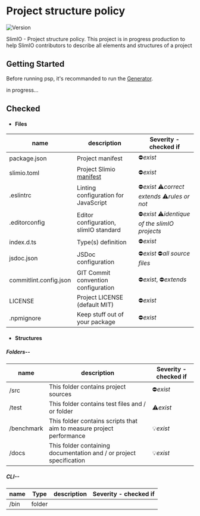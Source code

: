 # Project structure policy
![Version](https://img.shields.io/badge/version-0.1.0-blue.svg)  

SlimIO - Project structure policy. This project is in progress production to help SlimIO contributors to describe all elements and structures of a project 

## Getting Started

Before running psp, it's recommanded to run the [Generator](https://github.com/SlimIO/Generator).

in progress...

## Checked

* #### Files

name | description | Severity - checked if
---- | ---- | ---- 
package.json | Project manifest | :no_entry:*exist*
slimio.toml | Project Slimio [manifest](https://github.com/SlimIO/Manifest) | :no_entry:*exist*
.eslintrc | Linting configuration for JavaScript | :no_entry:*exist* :warning:*correct extends* :warning:*rules or not* 
.editorconfig | Editor configuration, slimIO standard | :no_entry:*exist* :warning:*identique of the slimIO projects* 
index.d.ts | Type(s) definition | :no_entry:*exist* 
jsdoc.json | JSDoc configuration | :no_entry:*exist* :no_entry:*all source files*
commitlint.config.json | GIT Commit convention configuration | :no_entry:*exist*, :no_entry:*extends* 
LICENSE | Project LICENSE (default MIT) | :no_entry:*exist*
.npmignore | Keep stuff out of your package | :no_entry:*exist*

* #### Structures

##### _Folders--_

name | description | Severity - checked if
---- | ---- | ---- 
/src | This folder contains project sources | :no_entry:*exist* 
/test | This folder contains test files and / or folder | :warning:*exist*
/benchmark | This folder contains scripts that aim to measure project performance | :bulb:*exist*
/docs | This folder containing documentation and / or project specification | :bulb:*exist*

##### _CLI--_

name | Type | description | Severity - checked if 
---- | :----: | ---- | ----
/bin | folder | 
